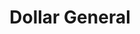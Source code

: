 ---
title: "Dollar General"
url: /wichita/dollar-general-west-13th-street-north/
shop: variety store
---